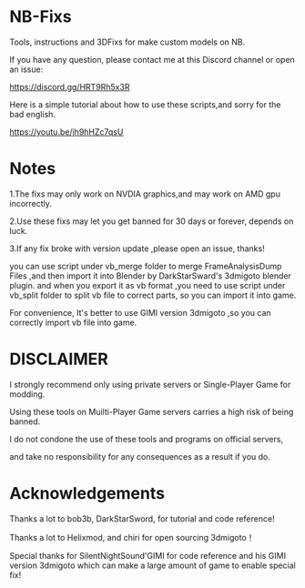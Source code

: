 # NB-Fixs
Tools, instructions and 3DFixs for make custom models on NB.

If you have any question, please contact me at this Discord channel or open an issue: 

https://discord.gg/HRT9Rh5x3R

Here is a simple tutorial about how to use these scripts,and sorry for the bad english.

https://youtu.be/jh9hHZc7qsU

# Notes
1.The fixs may only work on NVDIA graphics,and may work on AMD gpu incorrectly.

2.Use these fixs may let you get banned for 30 days or forever, depends on luck.

3.If any fix broke with version update ,please open an issue, thanks!

you can use script under vb_merge folder to merge FrameAnalysisDump Files ,and then import it into Blender by DarkStarSward's 3dmigoto blender plugin.
and when you export it as vb format ,you need to use script under vb_split folder to split vb file to correct parts, so you can import it into game.

For convenience,  It's better to use GIMI version 3dmigoto ,so you can correctly import vb file into game.

# DISCLAIMER
I strongly recommend only using private servers or Single-Player Game for modding. 

Using these tools on Muilti-Player Game servers carries a high risk of being banned. 

I do not condone the use of these tools and programs on official servers, 

and take no responsibility for any consequences as a result if you do.

# Acknowledgements
Thanks a lot to bob3b, DarkStarSword, for tutorial and code reference!

Thanks a lot to Helixmod, and chiri for open sourcing 3dmigoto！

Special thanks for SilentNightSound'GIMI for code reference and his GIMI version 3dmigoto
which can make a large amount of game to enable special fix!
